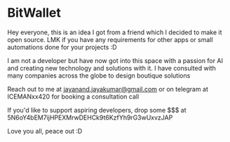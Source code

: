 # BitWallet
Hey everyone, this is an idea I got from a friend which I decided to make it open source. LMK if you have any requirements for other apps or small automations done for your projects :D

I am not a developer but have now got into this space with a passion for AI and creating new technology and solutions with it. I have consulted with many companies across the globe to design boutique solutions

Reach out to me at jayanand.jayakumar@gmail.com or on telegram at ICEMANxx420 for booking a consultation call

If you'd like to support aspiring developers, drop some $$$ at 5N6oY4bEM7ijHPEXMrwDEHCk9t6KzfYh9rG3wUxvzJAP

Love you all, peace out :D

